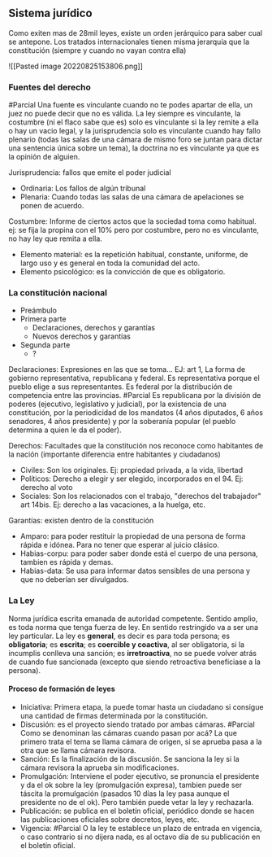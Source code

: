 ## Sistema jurídico

Como exiten mas de 28mil leyes, existe un orden jerárquico para saber cual se antepone. Los tratados internacionales tienen misma jerarquía que la constitución (siempre y cuando no vayan contra ella)

![[Pasted image 20220825153806.png]]

### Fuentes del derecho
#Parcial 
Una fuente es vinculante cuando no te podes apartar de ella, un juez no puede decir que no es válida.
La ley siempre es vinculante, la costumbre (ni el flaco sabe que es) solo es vinculante si la ley remite a ella o hay un vacio legal, y la jurisprudencia solo es vinculante cuando hay fallo plenario (todas las salas de una cámara de mismo foro se juntan para dictar una sentencia única sobre un tema), la doctrina no es vinculante ya que es la opinión de alguien.

Jurisprudencia: fallos que emite el poder judicial
- Ordinaria: Los fallos de algún tribunal
- Plenaria: Cuando todas las salas de una cámara de apelaciones se ponen de acuerdo.

Costumbre: Informe de ciertos actos que la sociedad toma como habitual. ej: se fija la propina con el 10% pero por costumbre, pero no es vinculante, no hay ley que remita a ella.
- Elemento material: es la repetición habitual, constante, uniforme, de largo uso y es general en toda la comunidad del acto.
- Elemento psicológico: es la convicción de que es obligatorio.

### La constitución nacional

- Preámbulo
- Primera parte
	- Declaraciones, derechos y garantías
	- Nuevos derechos y garantías
- Segunda parte
	- ?

Declaraciones: Expresiones en las que se toma... EJ: art 1, La forma de gobierno representativa, republicana y federal.
Es representativa porque el pueblo elige a sus representantes. Es federal por la distribución de competencia entre las provincias. #Parcial Es republicana por la división de poderes (ejecutivo, legislativo y judicial), por la existencia de una constitución, por la periodicidad de los mandatos (4 años diputados, 6 años senadores, 4 años presidente) y por la soberanía popular (el pueblo determina a quien le da el poder).

Derechos: Facultades que la constitución nos reconoce como habitantes de la nación (importante diferencia entre habitantes y ciudadanos) 
- Civiles: Son los originales. Ej: propiedad privada, a la vida, libertad
- Políticos: Derecho a elegir y ser elegido, incorporados en el 94. Ej: derecho al voto
- Sociales: Son los relacionados con el trabajo, "derechos del trabajador" art 14bis. Ej: derecho a las vacaciones, a la huelga, etc.

Garantías: existen dentro de la constitución
- Amparo: para poder restituir la propiedad de una persona de forma rápida e idónea. Para no tener que esperar al juicio clásico.
- Habias-corpu: para poder saber donde está el cuerpo de una persona, tambien es rápida y demas.
- Habias-data: Se usa para informar datos sensibles de una persona y que no deberían ser divulgados.

### La Ley

Norma jurídica escrita emanada de autoridad competente. Sentido amplio, es toda norma que tenga fuerza de ley. En sentido restringido va a ser una ley particular.
La ley es **general**, es decir es para toda persona; es **obligatoria**; es **escrita**; es **coercible y coactiva**, al ser obligatoria, si la incumplis conlleva una sanción; es **irretroactiva**, no se puede volver atrás de cuando fue sancionada (excepto que siendo retroactiva beneficiase a la persona).

#### Proceso de formación de leyes
- Iniciativa: Primera etapa, la puede tomar hasta un ciudadano si consigue una cantidad de firmas determinada por la constitución.
- Discusión: es el proyecto siendo tratado por ambas cámaras. #Parcial Como se denominan las cámaras cuando pasan por acá? La que primero trata el tema se llama cámara de origen, si se aprueba pasa a la otra que se llama cámara revisora.
- Sanción: Es la finalización de la discusión. Se sanciona la ley si la cámara revisora la aprueba sin modificaciones. 
- Promulgación: Interviene el poder ejecutivo, se pronuncia el presidente y da el ok sobre la ley (promulgación expresa), tambien puede ser táscita la promulgación (pasados 10 días la ley pasa aunque el presidente no de el ok). Pero también puede vetar la ley y rechazarla.
- Publicación: se publica en el boletín oficial, periódico donde se hacen las publicaciones oficiales sobre decretos, leyes, etc.
- Vigencia: #Parcial O la ley te establece un plazo de entrada en vigencia, o caso contrario si no dijera nada, es al octavo día de su publicación en el boletín oficial.